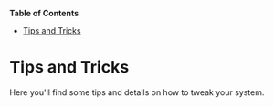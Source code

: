 

**Table of Contents**  

- [Tips and Tricks](#tips-and-tricks)



<a name="tips-and-tricks"></a>
# Tips and Tricks

Here you'll find some tips and details on how to tweak your system.
